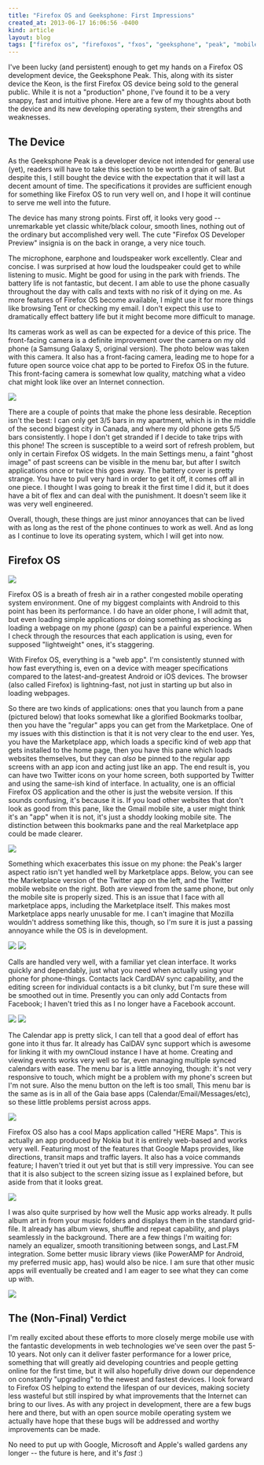 ```yaml
---
title: "Firefox OS and Geeksphone: First Impressions"
created_at: 2013-06-17 16:06:56 -0400
kind: article
layout: blog
tags: ["firefox os", "firefoxos", "fxos", "geeksphone", "peak", "mobile", "development"]
---
```


I've been lucky (and persistent) enough to get my hands on a Firefox OS development device, the Geeksphone Peak. This, along with its sister device the Keon, is the first Firefox OS device being sold to the general public. While it is not a "production" phone, I've found it to be a very snappy, fast and intuitive phone. Here are a few of my thoughts about both the device and its new developing operating system, their strengths and weaknesses.

<!-- more -->

## The Device

As the Geeksphone Peak is a developer device not intended for general use (yet), readers will have to take this section to be worth a grain of salt. But despite this, I still bought the device with the expectation that it will last a decent amount of time. The specifications it provides are sufficient enough for something like Firefox OS to run very well on, and I hope it will continue to serve me well into the future.

The device has many strong points. First off, it looks very good -- unremarkable yet classic white/black colour, smooth lines, nothing out of the ordinary but accomplished very well. The cute "Firefox OS Developer Preview" insignia is on the back in orange, a very nice touch.

The microphone, earphone and loudspeaker work excellently. Clear and concise. I was surprised at how loud the loudspeaker could get to while listening to music. Might be good for using in the park with friends. The battery life is not fantastic, but decent. I am able to use the phone casually throughout the day with calls and texts with no risk of it dying on me. As more features of Firefox OS become available, I might use it for more things like browsing Tent or checking my email. I don't expect this use to dramatically effect battery life but it might become more difficult to manage.

Its cameras work as well as can be expected for a device of this price. The front-facing camera is a definite improvement over the camera on my old phone (a Samsung Galaxy S, original version). The photo below was taken with this camera. It also has a front-facing camera, leading me to hope for a future open source voice chat app to be ported to Firefox OS in the future. This front-facing camera is somewhat low quality, matching what a video chat might look like over an Internet connection.

![](/img/20130617011.jpg)

There are a couple of points that make the phone less desirable. Reception isn't the best: I can only get 3/5 bars in my apartment, which is in the middle of the second biggest city in Canada, and where my old phone gets 5/5 bars consistently. I hope I don't get stranded if I decide to take trips with this phone! The screen is susceptible to a weird sort of refresh problem, but only in certain Firefox OS widgets. In the main Settings menu, a faint "ghost image" of past screens can be visible in the menu bar, but after I switch applications once or twice this goes away. The battery cover is pretty strange. You have to pull very hard in order to get it off, it comes off all in one piece. I thought I was going to break it the first time I did it, but it does have a bit of flex and can deal with the punishment. It doesn't seem like it was very well engineered.

Overall, though, these things are just minor annoyances that can be lived with as long as the rest of the phone continues to work as well. And as long as I continue to love its operating system, which I will get into now.

## Firefox OS

![](/img/20130617001.jpg)

Firefox OS is a breath of fresh air in a rather congested mobile operating system environment. One of my biggest complaints with Android to this point has been its performance. I do have an older phone, I will admit that, but even loading simple applications or doing something as shocking as loading a webpage on my phone (*gasp*) can be a painful experience. When I check through the resources that each application is using, even for supposed "lightweight" ones, it's staggering.

With Firefox OS, everything is a "web app". I'm consistently stunned with how fast everything is, even on a device with meager specifications compared to the latest-and-greatest Android or iOS devices. The browser (also called Firefox) is lightning-fast, not just in starting up but also in loading webpages.

So there are two kinds of applications: ones that you launch from a pane (pictured below) that looks somewhat like a glorified Bookmarks toolbar, then you have the "regular" apps you can get from the Marketplace. One of my issues with this distinction is that it is not very clear to the end user. Yes, you have the Marketplace app, which loads a specific kind of web app that gets installed to the home page, then you have this pane which loads websites themselves, but they can *also* be pinned to the regular app screens with an app icon and acting just like an app. The end result is, you can have two Twitter icons on your home screen, both supported by Twitter and using the same-ish kind of interface. In actuality, one is an official Firefox OS application and the other is just the website version. If this sounds confusing, it's because it is. If you load other websites that don't look as good from this pane, like the Gmail mobile site, a user might think it's an "app" when it is not, it's just a shoddy looking mobile site. The distinction between this bookmarks pane and the real Marketplace app could be made clearer.

![](/img/20130617002.jpg)

Something which exacerbates this issue on my phone: the Peak's larger aspect ratio isn't yet handled well by Marketplace apps. Below, you can see the Marketplace version of the Twitter app on the left, and the Twitter mobile website on the right. Both are viewed from the same phone, but only the mobile site is properly sized. This is an issue that I face with all marketplace apps, including the Marketplace itself. This makes most Marketplace apps nearly unusable for me. I can't imagine that Mozilla wouldn't address something like this, though, so I'm sure it is just a passing annoyance while the OS is in development.

![](/img/20130617005.jpg) ![](/img/20130617006.jpg)

Calls are handled very well, with a familiar yet clean interface. It works quickly and dependably, just what you need when actually using your phone for phone-things. Contacts lack CardDAV sync capability, and the editing screen for individual contacts is a bit clunky, but I'm sure these will be smoothed out in time. Presently you can only add Contacts from Facebook; I haven't tried this as I no longer have a Facebook account.

![](/img/20130617003.jpg) ![](/img/20130617004.jpg)

The Calendar app is pretty slick, I can tell that a good deal of effort has gone into it thus far. It already has CalDAV sync support which is awesome for linking it with my ownCloud instance I have at home. Creating and viewing events works very well so far, even managing multiple synced calendars with ease. The menu bar is a little annoying, though: it's not very responsive to touch, which might be a problem with my phone's screen but I'm not sure. Also the menu button on the left is too small, This menu bar is the same as is in all of the Gaia base apps (Calendar/Email/Messages/etc), so these little problems persist across apps.

![](/img/20130617007.jpg)

Firefox OS also has a cool Maps application called "HERE Maps". This is actually an app produced by Nokia but it is entirely web-based and works very well. Featuring most of the features that Google Maps provides, like directions, transit maps and traffic layers. It also has a voice commands feature; I haven't tried it out yet but that is still very impressive. You can see that it is also subject to the screen sizing issue as I explained before, but aside from that it looks great. 

![](/img/20130617008.jpg)

I was also quite surprised by how well the Music app works already. It pulls album art in from your music folders and displays them in the standard grid-file. It already has album views, shuffle and repeat capability, and plays seamlessly in the background. There are a few things I'm waiting for: namely an equalizer, smooth transitioning between songs, and Last.FM integration. Some better music library views (like PowerAMP for Android, my preferred music app, has) would also be nice. I am sure that other music apps will eventually be created and I am eager to see what they can come up with.

![](/img/20130617009.jpg)


## The (Non-Final) Verdict

I'm really excited about these efforts to more closely merge mobile use with the fantastic developments in web technologies we've seen over the past 5-10 years. Not only can it deliver faster performance for a lower price, something that will greatly aid developing countries and people getting online for the first time, but it will also hopefully drive down our dependence on constantly "upgrading" to the newest and fastest devices. I look forward to Firefox OS helping to extend the lifespan of our devices, making society less wasteful but still inspired by what improvements that the Internet can bring to our lives. As with any project in development, there are a few bugs here and there, but with an open source mobile operating system we actually have hope that these bugs will be addressed and worthy improvements can be made.

No need to put up with Google, Microsoft and Apple's walled gardens any longer -- the future is here, and it's *fast* :)
